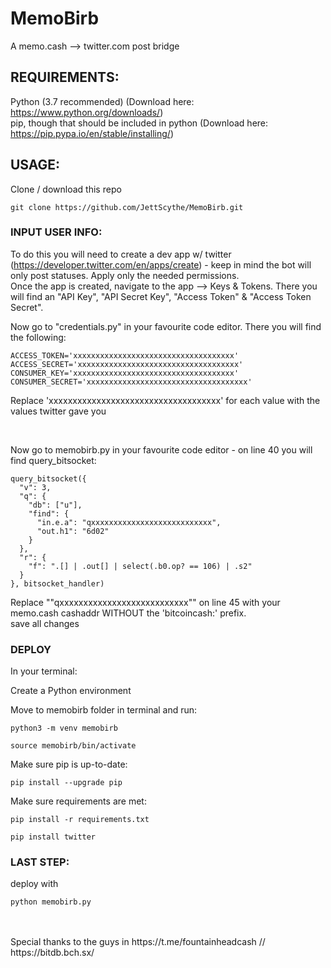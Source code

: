 # MemoBirb
A memo.cash --> twitter.com post bridge

## REQUIREMENTS:
Python (3.7 recommended) (Download here: https://www.python.org/downloads/)
<br>
pip, though that should be included in python (Download here: https://pip.pypa.io/en/stable/installing/)

## USAGE: 
Clone / download this repo
```
git clone https://github.com/JettScythe/MemoBirb.git
```
### INPUT USER INFO:
To do this you will need to create a dev app w/ twitter (https://developer.twitter.com/en/apps/create) - keep in mind the bot will only post statuses. Apply only the needed permissions. 
<br>
Once the app is created, navigate to the app --> Keys & Tokens. 
There you will find an "API Key", "API Secret Key", "Access Token" & "Access Token Secret".

Now go to "credentials.py" in your favourite code editor. There you will find the following:
```
ACCESS_TOKEN='xxxxxxxxxxxxxxxxxxxxxxxxxxxxxxxxxxxx'
ACCESS_SECRET='xxxxxxxxxxxxxxxxxxxxxxxxxxxxxxxxxxxx'
CONSUMER_KEY='xxxxxxxxxxxxxxxxxxxxxxxxxxxxxxxxxxxx'
CONSUMER_SECRET='xxxxxxxxxxxxxxxxxxxxxxxxxxxxxxxxxxxx'
```
Replace 'xxxxxxxxxxxxxxxxxxxxxxxxxxxxxxxxxxxx' for each value with the values twitter gave you

<br>

Now go to memobirb.py in your favourite code editor - on line 40 you will find query_bitsocket: 
```
query_bitsocket({
  "v": 3,
  "q": {
    "db": ["u"],
    "find": {
      "in.e.a": "qxxxxxxxxxxxxxxxxxxxxxxxxxxx",
      "out.h1": "6d02"
    }
  },
  "r": {
    "f": ".[] | .out[] | select(.b0.op? == 106) | .s2"
  }             
}, bitsocket_handler)
```
Replace ""qxxxxxxxxxxxxxxxxxxxxxxxxxxx"" on line 45 with your memo.cash cashaddr WITHOUT the 'bitcoincash:' prefix. 
<br>
save all changes

### DEPLOY
In your terminal:
<br>

Create a Python environment

Move to memobirb folder in terminal and run:
```
python3 -m venv memobirb
```
```
source memobirb/bin/activate
```
Make sure pip is up-to-date:
```
pip install --upgrade pip
```
Make sure requirements are met:
```
pip install -r requirements.txt
```
```
pip install twitter
```

### LAST STEP:
deploy with
```
python memobirb.py
```
<br>
<br>
Special thanks to the guys in https://t.me/fountainheadcash // https://bitdb.bch.sx/

